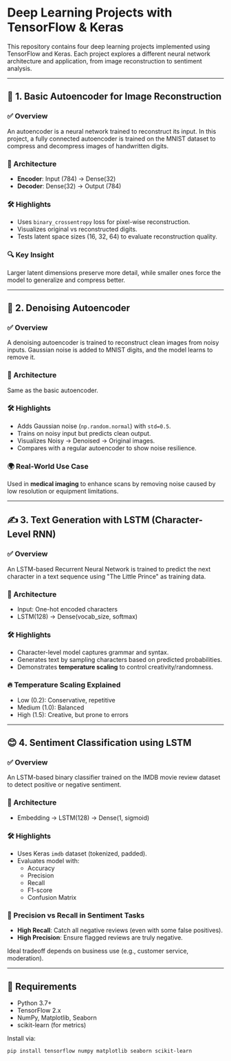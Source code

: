 # Deep Learning Projects with TensorFlow & Keras

This repository contains four deep learning projects implemented using TensorFlow and Keras. Each project explores a different neural network architecture and application, from image reconstruction to sentiment analysis.

---

## 📌 1. Basic Autoencoder for Image Reconstruction

### ✅ Overview
An autoencoder is a neural network trained to reconstruct its input. In this project, a fully connected autoencoder is trained on the MNIST dataset to compress and decompress images of handwritten digits.

### 🧠 Architecture
- **Encoder**: Input (784) → Dense(32)
- **Decoder**: Dense(32) → Output (784)

### 🛠️ Highlights
- Uses `binary_crossentropy` loss for pixel-wise reconstruction.
- Visualizes original vs reconstructed digits.
- Tests latent space sizes (16, 32, 64) to evaluate reconstruction quality.

### 🔍 Key Insight
Larger latent dimensions preserve more detail, while smaller ones force the model to generalize and compress better.

---

## 🧼 2. Denoising Autoencoder

### ✅ Overview
A denoising autoencoder is trained to reconstruct clean images from noisy inputs. Gaussian noise is added to MNIST digits, and the model learns to remove it.

### 🧠 Architecture
Same as the basic autoencoder.

### 🛠️ Highlights
- Adds Gaussian noise (`np.random.normal`) with `std=0.5`.
- Trains on noisy input but predicts clean output.
- Visualizes Noisy → Denoised → Original images.
- Compares with a regular autoencoder to show noise resilience.

### 🌍 Real-World Use Case
Used in **medical imaging** to enhance scans by removing noise caused by low resolution or equipment limitations.

---

## ✍️ 3. Text Generation with LSTM (Character-Level RNN)

### ✅ Overview
An LSTM-based Recurrent Neural Network is trained to predict the next character in a text sequence using "The Little Prince" as training data.

### 🧠 Architecture
- Input: One-hot encoded characters
- LSTM(128) → Dense(vocab_size, softmax)

### 🛠️ Highlights
- Character-level model captures grammar and syntax.
- Generates text by sampling characters based on predicted probabilities.
- Demonstrates **temperature scaling** to control creativity/randomness.

### 🔥 Temperature Scaling Explained
- Low (0.2): Conservative, repetitive
- Medium (1.0): Balanced
- High (1.5): Creative, but prone to errors

---

## 😊 4. Sentiment Classification using LSTM

### ✅ Overview
An LSTM-based binary classifier trained on the IMDB movie review dataset to detect positive or negative sentiment.

### 🧠 Architecture
- Embedding → LSTM(128) → Dense(1, sigmoid)

### 🛠️ Highlights
- Uses Keras `imdb` dataset (tokenized, padded).
- Evaluates model with:
  - Accuracy
  - Precision
  - Recall
  - F1-score
  - Confusion Matrix

### 🔄 Precision vs Recall in Sentiment Tasks
- **High Recall**: Catch all negative reviews (even with some false positives).
- **High Precision**: Ensure flagged reviews are truly negative.

Ideal tradeoff depends on business use (e.g., customer service, moderation).

---

## 🔧 Requirements

- Python 3.7+
- TensorFlow 2.x
- NumPy, Matplotlib, Seaborn
- scikit-learn (for metrics)

Install via:

```bash
pip install tensorflow numpy matplotlib seaborn scikit-learn
